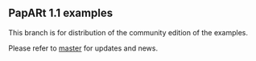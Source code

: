 
## PapARt 1.1 examples

This branch is for distribution of the community edition of the examples.

Please refer to [master](https://github.com/poqudrof/Papart-examples/tree/master) for updates and news.
